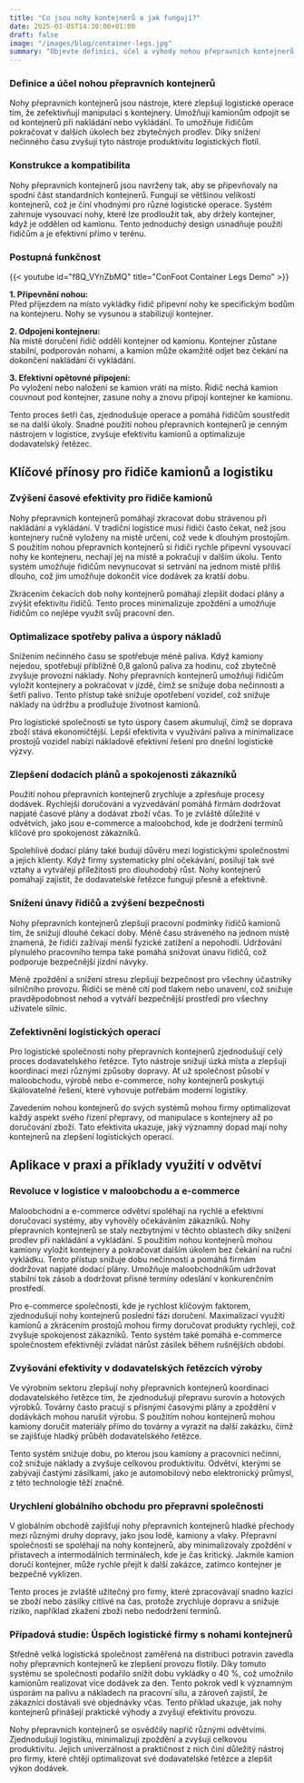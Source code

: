 ```yaml
---
title: "Co jsou nohy kontejnerů a jak fungují?"
date: 2025-03-05T14:30:00+01:00
draft: false
image: "/images/blog/container-legs.jpg"
summary: "Objevte definici, účel a výhody nohou přepravních kontejnerů v logistice. Naučte se, jak zvyšují efektivitu, snižují náklady a zlepšují dodací plány."
---
```


### Definice a účel nohou přepravních kontejnerů

Nohy přepravních kontejnerů jsou nástroje, které zlepšují logistické operace tím, že zefektivňují manipulaci s kontejnery. Umožňují kamionům odpojit se od kontejnerů při nakládání nebo vykládání. To umožňuje řidičům pokračovat v dalších úkolech bez zbytečných prodlev. Díky snížení nečinného času zvyšují tyto nástroje produktivitu logistických flotil.

### Konstrukce a kompatibilita

Nohy přepravních kontejnerů jsou navrženy tak, aby se připevňovaly na spodní část standardních kontejnerů. Fungují se většinou velikostí kontejnerů, což je činí vhodnými pro různé logistické operace. Systém zahrnuje vysouvací nohy, které lze prodloužit tak, aby držely kontejner, když je oddělen od kamionu. Tento jednoduchý design usnadňuje použití řidičům a je efektivní přímo v terénu.

### Postupná funkčnost

{{< youtube id="f8Q_VYnZbMQ" title="ConFoot Container Legs Demo" >}}

**1. Připevnění nohou:**  
Před příjezdem na místo vykládky řidič připevní nohy ke specifickým bodům na kontejneru. Nohy se vysunou a stabilizují kontejner.  

**2. Odpojení kontejneru:**  
Na místě doručení řidič oddělí kontejner od kamionu. Kontejner zůstane stabilní, podporován nohami, a kamion může okamžitě odjet bez čekání na dokončení nakládání či vykládání.  

**3. Efektivní opětovné připojení:**  
Po vyložení nebo naložení se kamion vrátí na místo. Řidič nechá kamion couvnout pod kontejner, zasune nohy a znovu připojí kontejner ke kamionu.  

Tento proces šetří čas, zjednodušuje operace a pomáhá řidičům soustředit se na další úkoly. Snadné použití nohou přepravních kontejnerů je cenným nástrojem v logistice, zvyšuje efektivitu kamionů a optimalizuje dodavatelský řetězec.

## Klíčové přínosy pro řidiče kamionů a logistiku

### **Zvýšení časové efektivity pro řidiče kamionů**

Nohy přepravních kontejnerů pomáhají zkracovat dobu strávenou při nakládání a vykládání. V tradiční logistice musí řidiči často čekat, než jsou kontejnery ručně vyloženy na místě určení, což vede k dlouhým prostojům. S použitím nohou přepravních kontejnerů si řidiči rychle připevní vysouvací nohy ke kontejneru, nechají jej na místě a pokračují v dalším úkolu. Tento systém umožňuje řidičům nevynucovat si setrvání na jednom místě příliš dlouho, což jim umožňuje dokončit více dodávek za kratší dobu.

Zkrácením čekacích dob nohy kontejnerů pomáhají zlepšit dodací plány a zvýšit efektivitu řidičů. Tento proces minimalizuje zpoždění a umožňuje řidičům co nejlépe využít svůj pracovní den.

### **Optimalizace spotřeby paliva a úspory nákladů**

Snížením nečinného času se spotřebuje méně paliva. Když kamiony nejedou, spotřebují přibližně 0,8 galonů paliva za hodinu, což zbytečně zvyšuje provozní náklady. Nohy přepravních kontejnerů umožňují řidičům vyložit kontejnery a pokračovat v jízdě, čímž se snižuje doba nečinnosti a šetří palivo. Tento přístup také snižuje opotřebení vozidel, což snižuje náklady na údržbu a prodlužuje životnost kamionů.

Pro logistické společnosti se tyto úspory časem akumulují, čímž se doprava zboží stává ekonomičtější. Lepší efektivita v využívání paliva a minimalizace prostojů vozidel nabízí nákladově efektivní řešení pro dnešní logistické výzvy.

### **Zlepšení dodacích plánů a spokojenosti zákazníků**

Použití nohou přepravních kontejnerů zrychluje a zpřesňuje procesy dodávek. Rychlejší doručování a vyzvedávání pomáhá firmám dodržovat napjaté časové plány a dodávat zboží včas. To je zvláště důležité v odvětvích, jako jsou e-commerce a maloobchod, kde je dodržení termínů klíčové pro spokojenost zákazníků.

Spolehlivé dodací plány také budují důvěru mezi logistickými společnostmi a jejich klienty. Když firmy systematicky plní očekávání, posilují tak své vztahy a vytvářejí příležitosti pro dlouhodobý růst. Nohy kontejnerů pomáhají zajistit, že dodavatelské řetězce fungují přesně a efektivně.

### **Snížení únavy řidičů a zvýšení bezpečnosti**

Nohy přepravních kontejnerů zlepšují pracovní podmínky řidičů kamionů tím, že snižují dlouhé čekací doby. Méně času stráveného na jednom místě znamená, že řidiči zažívají menší fyzické zatížení a nepohodlí. Udržování plynulého pracovního tempa také pomáhá snižovat únavu řidičů, což podporuje bezpečnější jízdní návyky.

Méně zpoždění a snížení stresu zlepšují bezpečnost pro všechny účastníky silničního provozu. Řidiči se méně cítí pod tlakem nebo unavení, což snižuje pravděpodobnost nehod a vytváří bezpečnější prostředí pro všechny uživatele silnic.

### **Zefektivnění logistických operací**

Pro logistické společnosti nohy přepravních kontejnerů zjednodušují celý proces dodavatelského řetězce. Tyto nástroje snižují úzká místa a zlepšují koordinaci mezi různými způsoby dopravy. Ať už společnost působí v maloobchodu, výrobě nebo e-commerce, nohy kontejnerů poskytují škálovatelné řešení, které vyhovuje potřebám moderní logistiky.

Zavedením nohou kontejnerů do svých systémů mohou firmy optimalizovat každý aspekt svého řízení přepravy, od manipulace s kontejnery až po doručování zboží. Tato efektivita ukazuje, jaký významný dopad mají nohy kontejnerů na zlepšení logistických operací.

## Aplikace v praxi a příklady využití v odvětví

### Revoluce v logistice v maloobchodu a e-commerce

Maloobchodní a e-commerce odvětví spoléhají na rychlé a efektivní doručovací systémy, aby vyhověly očekáváním zákazníků. Nohy přepravních kontejnerů se staly nezbytnými v těchto oblastech díky snížení prodlev při nakládání a vykládání. S použitím nohou kontejnerů mohou kamiony vyložit kontejnery a pokračovat dalším úkolem bez čekání na ruční vykládku. Tento přístup snižuje dobu nečinnosti a pomáhá firmám dodržovat napjaté dodací plány. Umožňuje maloobchodníkům udržovat stabilní tok zásob a dodržovat přísné termíny odeslání v konkurenčním prostředí.

Pro e-commerce společnosti, kde je rychlost klíčovým faktorem, zjednodušují nohy kontejnerů poslední fázi doručení. Maximalizací využití kamionů a zkrácením prostojů mohou firmy doručovat produkty rychleji, což zvyšuje spokojenost zákazníků. Tento systém také pomáhá e-commerce společnostem efektivněji zvládat nárůst zásilek během rušnějších období.

### Zvyšování efektivity v dodavatelských řetězcích výroby

Ve výrobním sektoru zlepšují nohy přepravních kontejnerů koordinaci dodavatelského řetězce tím, že zjednodušují přepravu surovin a hotových výrobků. Továrny často pracují s přísnými časovými plány a zpoždění v dodávkách mohou narušit výrobu. S použitím nohou kontejnerů mohou kamiony doručit materiály přímo do továrny a vyrazit na další zakázku, čímž se zajišťuje hladký průběh dodavatelského řetězce.

Tento systém snižuje dobu, po kterou jsou kamiony a pracovníci nečinní, což snižuje náklady a zvyšuje celkovou produktivitu. Odvětví, kterými se zabývají častými zásilkami, jako je automobilový nebo elektronický průmysl, z této technologie těží značně.

### Urychlení globálního obchodu pro přepravní společnosti

V globálním obchodě zajišťují nohy přepravních kontejnerů hladké přechody mezi různými druhy dopravy, jako jsou lodě, kamiony a vlaky. Přepravní společnosti se spoléhají na nohy kontejnerů, aby minimalizovaly zpoždění v přístavech a intermodálních terminálech, kde je čas kritický. Jakmile kamion doručí kontejner, může rychle přejít k další zakázce, zatímco kontejner je bezpečně vyklizen.

Tento proces je zvláště užitečný pro firmy, které zpracovávají snadno kazící se zboží nebo zásilky citlivé na čas, protože zrychluje dopravu a snižuje riziko, například zkažení zboží nebo nedodržení termínů.

### Případová studie: Úspěch logistické firmy s nohami kontejnerů

Středně velká logistická společnost zaměřená na distribuci potravin zavedla nohy přepravních kontejnerů ke zlepšení provozu flotily. Díky tomuto systému se společnosti podařilo snížit dobu vykládky o 40 %, což umožnilo kamionům realizovat více dodávek za den. Tento pokrok vedl k významným úsporám na palivu a nákladech na pracovní sílu, a zároveň zajistil, že zákazníci dostávali své objednávky včas. Tento příklad ukazuje, jak nohy kontejnerů přinášejí praktické výhody a zvyšují efektivitu provozu.

Nohy přepravních kontejnerů se osvědčily napříč různými odvětvími. Zjednodušují logistiku, minimalizují zpoždění a zvyšují celkovou produktivitu. Jejich univerzálnost a praktičnost z nich činí důležitý nástroj pro firmy, které chtějí optimalizovat své dodavatelské řetězce a zlepšit výkon dodávek.
